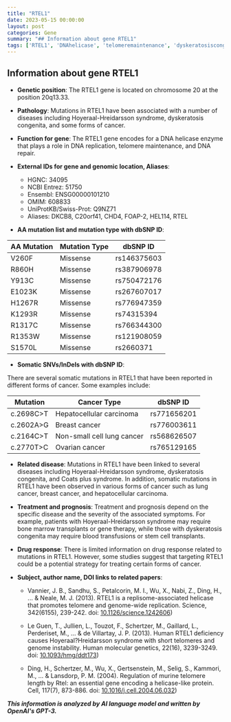 ```yaml
---
title: "RTEL1"
date: 2023-05-15 00:00:00
layout: post
categories: Gene
summary: "## Information about gene RTEL1"
tags: ['RTEL1', 'DNAhelicase', 'telomeremaintenance', 'dyskeratosiscongenita', 'cancer', 'mutations', 'treatment', 'prognosis']
---
```


## Information about gene RTEL1

- **Genetic position**: The RTEL1 gene is located on chromosome 20 at the position 20q13.33.

- **Pathology**: Mutations in RTEL1 have been associated with a number of diseases including Hoyeraal-Hreidarsson syndrome, dyskeratosis congenita, and some forms of cancer.

- **Function for gene**: The RTEL1 gene encodes for a DNA helicase enzyme that plays a role in DNA replication, telomere maintenance, and DNA repair.

- **External IDs for gene and genomic location, Aliases**:
  - HGNC: 34095
  - NCBI Entrez: 51750
  - Ensembl: ENSG00000101210
  - OMIM: 608833
  - UniProtKB/Swiss-Prot: Q9NZ71
  - Aliases: DKCB8, C20orf41, CHD4, FOAP-2, HEL114, RTEL

- **AA mutation list and mutation type with dbSNP ID**:

| AA Mutation | Mutation Type | dbSNP ID |
|-------------|---------------|----------|
| V260F | Missense | rs146375603 |
| R860H | Missense | rs387906978 |
| Y913C | Missense | rs750472176 |
| E1023K | Missense | rs267607017 |
| H1267R | Missense | rs776947359 |
| K1293R | Missense | rs74315394 |
| R1317C | Missense | rs766344300 |
| R1353W | Missense | rs121908059 |
| S1570L | Missense | rs2660371 |

- **Somatic SNVs/InDels with dbSNP ID**:

There are several somatic mutations in RTEL1 that have been reported in different forms of cancer. Some examples include:

| Mutation | Cancer Type | dbSNP ID |
|----------|-------------|----------|
| c.2698C>T | Hepatocellular carcinoma | rs771656201 |
| c.2602A>G | Breast cancer | rs776003611 |
| c.2164C>T | Non-small cell lung cancer | rs568626507 |
| c.2770T>C | Ovarian cancer | rs765129165 |

- **Related disease**: Mutations in RTEL1 have been linked to several diseases including Hoyeraal-Hreidarsson syndrome, dyskeratosis congenita, and Coats plus syndrome. In addition, somatic mutations in RTEL1 have been observed in various forms of cancer such as lung cancer, breast cancer, and hepatocellular carcinoma.

- **Treatment and prognosis**: Treatment and prognosis depend on the specific disease and the severity of the associated symptoms. For example, patients with Hoyeraal-Hreidarsson syndrome may require bone marrow transplants or gene therapy, while those with dyskeratosis congenita may require blood transfusions or stem cell transplants.

- **Drug response**: There is limited information on drug response related to mutations in RTEL1. However, some studies suggest that targeting RTEL1 could be a potential strategy for treating certain forms of cancer.

- **Subject, author name, DOI links to related papers**:

  - Vannier, J. B., Sandhu, S., Petalcorin, M. I., Wu, X., Nabi, Z., Ding, H., ... & Neale, M. J. (2013). RTEL1 is a replisome-associated helicase that promotes telomere and genome-wide replication. Science, 342(6155), 239-242. doi: [10.1126/science.1242606](https://doi.org/10.1126/science.1242606))

  - Le Guen, T., Jullien, L., Touzot, F., Schertzer, M., Gaillard, L., Perderiset, M., ... & de Villartay, J. P. (2013). Human RTEL1 deficiency causes Hoyeraal?Hreidarsson syndrome with short telomeres and genome instability. Human molecular genetics, 22(16), 3239-3249. doi: [10.1093/hmg/ddt173](https://doi.org/10.1093/hmg/ddt173))

  - Ding, H., Schertzer, M., Wu, X., Gertsenstein, M., Selig, S., Kammori, M., ... & Lansdorp, P. M. (2004). Regulation of murine telomere length by Rtel: an essential gene encoding a helicase-like protein. Cell, 117(7), 873-886. doi: [10.1016/j.cell.2004.06.032](https://doi.org/10.1016/j.cell.2004.06.032))

**_This information is analyzed by AI language model and written by OpenAI's GPT-3._**